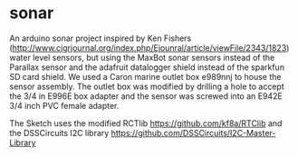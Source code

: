 sonar
=====

An arduino sonar project inspired by Ken Fishers (http://www.cigrjournal.org/index.php/Ejounral/article/viewFile/2343/1823) 
water level sensors, but using the MaxBot sonar sensors instead of the Parallax
sensor and the adafruit datalogger shield instead of the sparkfun SD card shield. We used a Caron marine outlet box e989nnj to house
the sensor assembly. The outlet box was modified by drilling a hole to accept the 3/4 in  E996E box adapter and the sensor was 
screwed into an E942E 3/4 inch PVC female adapter. 

The Sketch uses the modified RCTlib https://github.com/kf8a/RTClib and the DSSCircuits I2C library https://github.com/DSSCircuits/I2C-Master-Library
